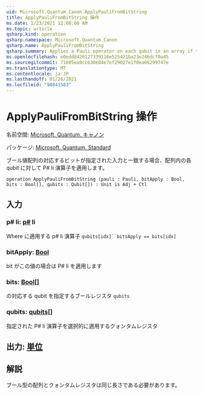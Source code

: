 ```yaml
---
uid: Microsoft.Quantum.Canon.ApplyPauliFromBitString
title: ApplyPauliFromBitString 操作
ms.date: 1/23/2021 12:00:00 AM
ms.topic: article
qsharp.kind: operation
qsharp.namespace: Microsoft.Quantum.Canon
qsharp.name: ApplyPauliFromBitString
qsharp.summary: Applies a Pauli operator on each qubit in an array if the corresponding bit of a Boolean array matches a given input.
ms.openlocfilehash: e0edd8420127339116e525421ba23e246dcf0a45
ms.sourcegitcommit: 71605ea9cc630e84e7ef29027e1f0ea06299747e
ms.translationtype: MT
ms.contentlocale: ja-JP
ms.lasthandoff: 01/26/2021
ms.locfileid: "98841583"
---
```

# <a name="applypaulifrombitstring-operation"></a>ApplyPauliFromBitString 操作

名前空間: [Microsoft. Quantum. キャノン](xref:Microsoft.Quantum.Canon)

パッケージ: [Microsoft. Quantum. Standard](https://nuget.org/packages/Microsoft.Quantum.Standard)


ブール値配列の対応するビットが指定された入力と一致する場合、配列内の各 qubit に対して P# li 演算子を適用します。

```qsharp
operation ApplyPauliFromBitString (pauli : Pauli, bitApply : Bool, bits : Bool[], qubits : Qubit[]) : Unit is Adj + Ctl
```


## <a name="input"></a>入力

### <a name="pauli--pauli"></a>p# li: [p#](xref:microsoft.quantum.lang-ref.pauli) li

Where に適用する p# li 演算子 `qubits[idx]``bitsApply == bits[idx]`


### <a name="bitapply--bool"></a>bitApply: [Bool](xref:microsoft.quantum.lang-ref.bool)

bit がこの値の場合は P# li を適用します


### <a name="bits--bool"></a>bits: [Bool](xref:microsoft.quantum.lang-ref.bool)[]

の対応する qubit を指定するブールレジスタ `qubits`


### <a name="qubits--qubit"></a>qubits: [qubits](xref:microsoft.quantum.lang-ref.qubit)[]

指定された P# li 演算子を選択的に適用するクォンタムレジスタ



## <a name="output--unit"></a>出力: [単位](xref:microsoft.quantum.lang-ref.unit)



## <a name="remarks"></a>解説

ブール型の配列とクォンタムレジスタは同じ長さである必要があります。